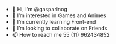 - 👋 Hi, I’m @gasparinog
- 👀 I’m interested in Games and Animes
- 🌱 I’m currently learning Front-end
- 💞️ I’m looking to collaborate on Friends
- 📫 How to reach me 55 (11) 962434852

<!---
gasparinog/gasparinog is a ✨ special ✨ repository because its `README.md` (this file) appears on your GitHub profile.
You can click the Preview link to take a look at your changes.
--->
